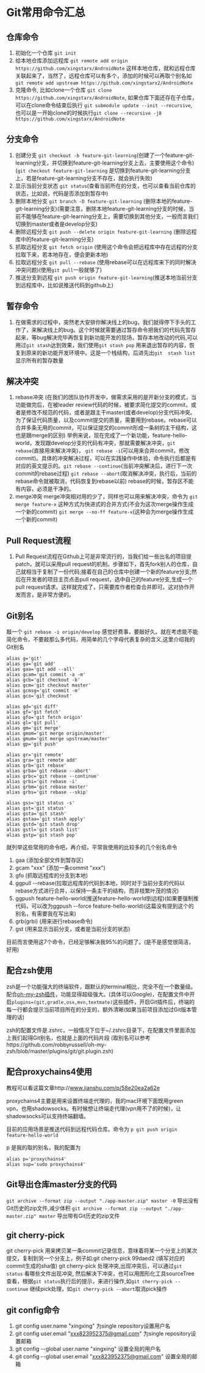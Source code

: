 # Git常用命令汇总

## 仓库命令
1. 初始化一个仓库 `git init`
2. 给本地仓库添加远程库 `git remote add origin https://github.com/xingstarx/AndroidNote`  这样本地仓库，就和远程仓库关联起来了，当然了，远程仓库可以有多个，添加的时候可以再取个别名如`git remote add upstream https://github.com/xingstarx2/AndroidNote`
3. 克隆命令, 比如clone一个仓库 `git clone https://github.com/xingstarx/AndroidNote`, 如果仓库下面还存在子仓库，可以在clone命令结束后执行 `git submodule update --init --recursive`, 也可以是一开始clone的时候执行`git clone --recursive -j8 https://github.com/xingstarx/AndroidNote`
## 分支命令

1. 创建分支 `git checkout -b feature-git-learning`(创建了一个feature-git-learning分支，并切换到feature-git-learning分支上去，主要使用这个命令) (`git checkout feature-git-learning` 是切换到feature-git-learning分支上，若是feature-git-learning分支不存在，就会执行失败)
2. 显示当前分支状态 `git status`(查看当前所在的分支，也可以查看当前仓库的状态，比如说，代码是否添加到暂存中)
3. 删除本地分支 `git branch -D feature-git-learning` (删除本地的feature-git-learning分支)(需要注意，删除本地feature-git-learning分支的时候，当前不能够在feature-git-learning分支上，需要切换到其他分支，一般而言我们切换到master或者是develop分支)
4. 删除远程分支 `git push --delete origin feature-git-learning` (删除远程库中的feature-git-learning分支)
5. 抓取远程分支 `git fetch origin` (使用这个命令会把远程库中存在远程的分支拉取下来，若本地存在，便会更新本地)
6. 拉取远程分支 `git pull --rebase` (使用rebase可以在远程库来下的同时解决冲突问题)(使用`git pull`一般就够了)
7. 推送分支到远程 `git push origin feature-git-learning`(推送本地当前分支到远程库中，比如说推送代码到github上)

## 暂存命令
1. 在做需求的过程中，突然老大安排你解决线上的bug，我们就得停下手头的工作了，来解决线上的bug。这个时候就需要通过暂存命令把我们的代码先暂存起来，等bug解决完毕再恢复到新功能开发的现场，暂存本地改动的代码,可以用过`git stash`达到效果，我们使用`git stash pop` 用来退出暂存的内容，恢复到原来的新功能开发环境中。这是一个栈结构，后进先出`git  stash list` 显示所有的暂存数量


## 解决冲突
1. rebase冲突 (在我们的团队协作开发中，做需求采用的是开新分支的模式，当功能做完后，在被leader review代码的时候，被要求简化提交的commit，或者是修改不规范的代码，或者是跟主干master(或者develop)分支代码冲突。为了保证代码质量，以及commit提交的质量，需要用到rebase。rebase可以合并多条无用的commit，可以保证提交的commit形成一条树的主干结构，这也是跟merge的区别) 举例来说，现在完成了一个新功能，feature-hello-world，发现跟develop分支的代码有冲突，那就需要解决冲突，`git rebase`(直接用来解决冲突)， `git rebase -i`(可以用来合并commit，修改commit)。具体的冲突解决过程，可以在实践操作中体验，命令执行后都是有对应的英文提示的。`git rebase --continue`(当前冲突解决后，进行下一次commit的rebase过程) `git rebase --abort`(取消解决冲突，执行后，当前的rebase命令就被取消，代码恢复到rebase以前) rebase的时候，暂存区不能有内容，必须是干净的。
2. merge冲突 merge冲突相对用的少了，同样也可以用来解决冲突，命令为 `git merge feature-x` 这种方式为快进式的合并方式(不会为这次merge操作生成一个新的commit)  `git merge --no-ff feature-x`(这种会为merge操作生成一个新的commit)


## Pull Request流程
1. Pull Request流程在Github上可是非常流行的，当我们给一些出名的项目提patch，就可以采用pull request的机制。步骤如下，首先fork别人的仓库，自己就相当于复制了一份代码;接着在自己的仓库中创建一个新的feature分支;然后在开发者的项目主页点击pull request，选中自己的feature分支,生成一个pull request请求。这样就完成了，只需要库作者检查合并即可。这对协作开发而言，是非常方便的。

## Git别名

敲一个 `git rebase -i origin/develop` 感觉好费事，要敲好久。就在考虑能不能简化命令，不要敲那么多代码，用简单的几个字母代表复杂的含义,这里介绍我的Git别名

```
alias g='git'
alias ga='git add'
alias gaa='git add --all'
alias gcam='git commit -a -m'
alias gcb='git checkout -b'
alias gcm='git checkout master'
alias gcmsg='git commit -m'
alias gco='git checkout'

alias gd='git diff'
alias gf='git fetch'
alias gfo='git fetch origin'
alias gl='git pull'
alias gm='git merge'
alias gmom='git merge origin/master'
alias gmum='git merge upstream/master'
alias gp='git push'

alias gr='git remote'
alias gra='git remote add'
alias grb='git rebase'
alias grba='git rebase --abort'
alias grbc='git rebase --continue'
alias grbi='git rebase -i'
alias grbm='git rebase master'
alias grbs='git rebase --skip'

alias gss='git status -s'
alias gst='git status'
alias gsta='git stash'
alias gstaa='git stash apply'
alias gstd='git stash drop'
alias gstl='git stash list'
alias gstp='git stash pop'
```

就列举这些常用的命令吧，再介绍，平常我使用的比较多的几个别名命令

1. gaa (添加全部文件到暂存区)
2. gcam "xxx" (添加一条commit "xxx")
3. gfo (抓取远程库的分支到本地)
4. ggpull --rebase(拉取远程库的代码到本地，同时对于当前分支的代码以rebase方式进行合并，以保持一条主干的结构，而非枝繁叶茂的情况)
5. ggpush feature-hello-world(推送feature-hello-world到远程)(如果要强制推代码，可以改为ggpush --force feature-hello-world)(这篇没有提到这个的别名，有需要我在写出来)
6. grb(grbi) (用来进行rebase命令)
7. gst (用来显示当前分支，或者是当前分支的状态)

目前而言使用这7个命令，已经足够解决我95%的问题了。(是不是感觉很简洁，好用)

## 配合zsh使用

zsh是一个功能强大的终端软件，跟默认的terminal相比，完全不在一个数量级。配合[oh-my-zsh插件](https://github.com/robbyrussell/oh-my-zsh)，功能显得超级强大。(具体可以Google)，在配置文件中开启`plugins=(git,gradle,osx,mvn,textmate)`这些插件，开启Git插件后，终端的每一行都会提示当前项目所在的分支的，额外清晰(如果当前项目添加过Git版本管理的话)

zsh的配置文件是.zshrc，一般情况下位于~/.zshrc目录下，在配置文件里面添加上我们起得Git别名，也就是上面的代码片段
(取别名可以参考https://github.com/robbyrussell/oh-my-zsh/blob/master/plugins/git/git.plugin.zsh)


## 配合proxychains4使用

教程可以看这篇文章http://www.jianshu.com/p/58e20ea2a62e

proxychains4主要是用来设置终端走代理的，我的mac环境下面既用green vpn，也用shadowsocks。有时候想让终端走代理(vpn用不了的时候)，让shadowsocks可以支持终端翻墙。

目前的应用场景是推送代码到远程代码仓库。命令为 `p git push origin feature-hello-world` 

p 是我的取的别名，我的配置为

```
alias p='proxychains4'
alias sup='sudo proxychains4'
```

## Git导出仓库master分支的代码
`git archive --format zip --output "./app-master.zip" master -0` 导出没有Git历史的zip文件,减少体积
`git archive --format zip --output "./app-master.zip" master` 导出带有Git历史的zip文件

## git cherry-pick
git cherry-pick 用来拷贝某一条commit记录信息，意味着将某一个分支上的某次提交，复制到另一个分支上，例子如:git cherry-pick 99daed2 (填写对应的commit生成的sha值)
git cherry-pick 处理冲突,出现冲突后，可以通过`git status` 看哪些文件出现冲突, 然后解决下冲突，也可以用图形化工具sourceTree查看，根据`git status`执行后的提示，来进行操作,如`git cherry-pick --continue` 继续pick处理，如`git cherry-pick --abort`取消pick操作

## git config命令
1. git config user.name "xingxing" 为single repository设置用户名
2. git config user.email "xxx823952375@gmail.com" 为single repository设置邮箱
3. git config --global user.name "xingxing" 设置全局的用户名
4. git config --global user.email "xxx823952375@gmail.com" 设置全局的邮箱
